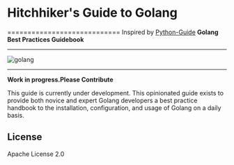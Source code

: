 # Hitchhiker's Guide to Golang
============================
Inspired by [Python-Guide](https://github.com/kennethreitz/python-guide)
**Golang Best Practices Guidebook**

-----------

![golang](https://cloud.githubusercontent.com/assets/8342133/15795344/58aad49e-2a0e-11e6-9b6d-61efed39cb68.png)

----------

**Work in progress.Please Contribute**

This guide is currently under development. This opinionated guide
exists to provide both novice and expert Golang developers a best practice
handbook to the installation, configuration, and usage of Golang on a daily
basis.

## License

Apache License 2.0
